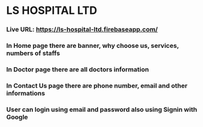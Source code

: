 # LS HOSPITAL LTD

### Live URL: https://ls-hospital-ltd.firebaseapp.com/

### In Home page there are banner, why choose us, services, numbers of staffs

### In Doctor page there are all doctors information

### In Contact Us page there are phone number, email and other informations

### User can login using email and password also using Signin with Google
